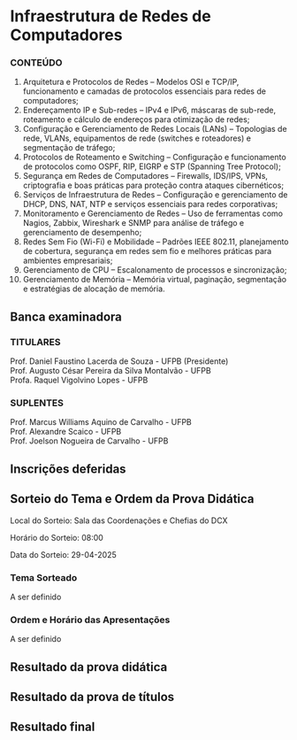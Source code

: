 # Infraestrutura de Redes de Computadores

### CONTEÚDO
01. Arquitetura e Protocolos de Redes – Modelos OSI e TCP/IP, funcionamento e camadas de protocolos essenciais para redes de computadores;<br>
02. Endereçamento IP e Sub-redes – IPv4 e IPv6, máscaras de sub-rede, roteamento e cálculo de endereços para otimização de redes;<br>
03. Configuração e Gerenciamento de Redes Locais (LANs) – Topologias de rede, VLANs, equipamentos de rede (switches e roteadores) e segmentação de tráfego;<br>
04. Protocolos de Roteamento e Switching – Configuração e funcionamento de protocolos como OSPF, RIP, EIGRP e STP (Spanning Tree Protocol);<br>
05. Segurança em Redes de Computadores – Firewalls, IDS/IPS, VPNs, criptografia e boas práticas para proteção contra ataques cibernéticos;<br>
06. Serviços de Infraestrutura de Redes – Configuração e gerenciamento de DHCP, DNS, NAT, NTP e serviços essenciais para redes corporativas;<br>
07. Monitoramento e Gerenciamento de Redes – Uso de ferramentas como Nagios, Zabbix, Wireshark e SNMP para análise de tráfego e gerenciamento de desempenho;<br>
08. Redes Sem Fio (Wi-Fi) e Mobilidade – Padrões IEEE 802.11, planejamento de cobertura, segurança em redes sem fio e melhores práticas para ambientes empresariais;<br>
09. Gerenciamento de CPU – Escalonamento de processos e sincronização;<br>
10. Gerenciamento de Memória – Memória virtual, paginação, segmentação e estratégias de alocação de memória.

## Banca examinadora

### TITULARES
Prof. Daniel Faustino Lacerda de Souza - UFPB (Presidente)<br>
Prof. Augusto César Pereira da Silva Montalvão - UFPB<br>
Profa. Raquel Vigolvino Lopes - UFPB<br>

### SUPLENTES
Prof. Marcus Williams Aquino de Carvalho - UFPB<br>
Prof. Alexandre Scaico - UFPB<br>
Prof. Joelson Nogueira de Carvalho - UFPB<br>

## Inscrições deferidas

## Sorteio do Tema e Ordem da Prova Didática

Local do Sorteio: Sala das Coordenações e Chefias do DCX

Horário do Sorteio: 08:00

Data do Sorteio: 29-04-2025

### Tema Sorteado
A ser definido
### Ordem e Horário das Apresentações
A ser definido

## Resultado da prova didática

## Resultado da prova de títulos

## Resultado final
